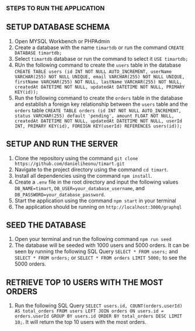 ### STEPS TO RUN THE APPLICATION

## SETUP DATABASE SCHEMA

1. Open MYSQL Workbench or PHPAdmin
2. Create a database with the name `timartdb` or run the command `CREATE DATABASE timartdb;`
3. Select `timartdb` database or run the command to select it `USE timartdb;`
4. RUn the following command to create the `users` table in the database `CREATE TABLE users (id INT NOT NULL AUTO_INCREMENT, userName VARCHAR(255) NOT NULL UNIQUE, email VARCHAR(255) NOT NULL UNIQUE, firstName VARCHAR(255) NOT NULL, lastName VARCHAR(255) NOT NULL, createdAt DATETIME NOT NULL, updatedAt DATETIME NOT NULL, PRIMARY KEY(id));`
5. Run the following command to create the `orders` table in the database and establish a foreign key relationship between the `users` table and the `orders` table `CREATE TABLE orders (id INT NOT NULL AUTO_INCREMENT, status VARCHAR(255) default 'pending', amount FLOAT NOT NULL, createdAt DATETIME NOT NULL, updatedAt DATETIME NOT NULL, userId INT, PRIMARY KEY(id), FOREIGN KEY(userId) REFERENCES users(id));`

## SETUP AND RUN THE SERVER

1. Clone the repository using the command `git clone https://github.com/danieliheonu/timart.git`
2. Navigate to the project directory using the command `cd timart`.
3. Install all dependencies using the command `npm install`.
4. Create a `.env` file in the root directory and input the following values `DB_NAME=timart`, `DB_USER=your_database_username`, and `DB_PASSWORD=your_database_password`.
5. Start the application using the command `npm start` in your terminal
6. The application should be running on `http://localhost:3000/graphql`

## SEED THE DATABASE

1. Open your terminal and run the following command `npm run seed`
2. The database will be seeded with 1000 users and 5000 orders. It can be seen by running the following SQL Query `SELECT * FROM users;` and `SELECT * FROM orders;` or `SELECT * FROM orders LIMIT 5000;` to see the 5000 orders.

## RETRIEVE TOP 10 USERS WITH THE MOST ORDERS

1. Run the following SQL Query `SELECT users.id, COUNT(orders.userId) AS total_orders FROM users LEFT JOIN orders ON users.id = orders.userId GROUP BY users.id ORDER BY total_orders DESC LIMIT 10;`. It will return the top 10 users with the most orders.
